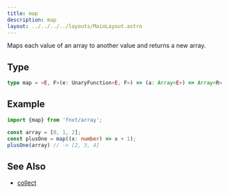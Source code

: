 ```yaml
---
title: map
description: map
layout: ../../../../layouts/MainLayout.astro
---
```

Maps each value of an array to another value and returns a new array.

## Type

```ts
type map = <E, F>(e: UnaryFunction<E, F>) => (a: Array<E>) => Array<R>
```

## Example

```ts
import {map} from 'fnxt/array';

const array = [0, 1, 2];
const plusOne = map((x: number) => x + 1);
plusOne(array) // -> [2, 3, 4]
```

## See Also
- [collect](../collect)